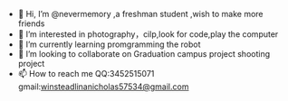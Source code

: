 - 👋 Hi, I’m @nevermemory ,a freshman student ,wish to make more friends
- 👀 I’m interested in photography，cilp,look for code,play the computer
- 🌱 I’m currently learning promgramming the robot
- 💞️ I’m looking to collaborate on Graduation campus project shooting project
- 📫 How to reach me QQ:3452515071 gmail:winsteadlinanicholas57534@gmail.com

<!---
nevermemory/nevermemory is a ✨ special ✨ repository because its `README.md` (this file) appears on your GitHub profile.
You can click the Preview link to take a look at your changes.
--->

